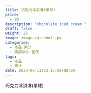 ```yaml
---
title: 巧克力冰淇淋(單球)
price:
  - 90
description: "chocolate iced cream "
draft: false
weight: 25
image: images/alcohol.jpg
categories:
  - 冰品 果汁
  - 特調冰沙 聖代
tags:
  - 冰品
  - 果汁
date: 2023-08-11T23:15:02+08:00
---
```


 巧克力冰淇淋(單球)
